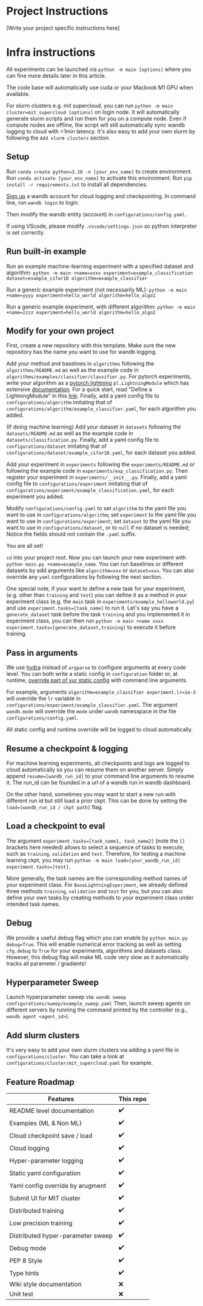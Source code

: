 # Project Instructions
[Write your project specific instructions here]


# Infra instructions

All experiments can be launched via `python -m main [options]` where you can fine more details later in this article.

The code base will automatically use cuda or your Macbook M1 GPU when available.

For slurm clusters e.g. mit supercloud, you can run `python -m main cluster=mit_supercloud [options]` on login node. 
It will automatically generate slurm scripts and run them for you on a compute node. Even if compute nodes are offline, 
the script will still automatically sync wandb logging to cloud with <1min latency. It's also easy to add your own slurm
by following the `Add slurm clusters` section.

## Setup

Run `conda create python=3.10 -n [your_env_name]` to create environment.
Run `conda activate [your_env_name]` to activate this environment.
Run `pip install -r requirements.txt` to install all dependencies.

[Sign up](https://wandb.ai/site) a wandb account for cloud logging and checkpointing. In command line, run `wandb login` to login.

Then modify the wandb entity (account) in `configurations/config.yaml`.

If using VScode, please modify `.vscode/settings.json` so python interpreter is set correctly.

## Run built-in example

Run an example machine-learning experiment with a specified dataset and algorithm:
`python -m main +name=xxxx experiment=example_classification dataset=example_cifar10 algorithm=example_classifier`

Run a generic example experiment (not necessarily ML):
`python -m main +name=yyyy experiment=hello_world algorithm=hello_algo1`

Run a generic example experiment, with different algorithm:
`python -m main +name=zzzz experiment=hello_world algorithm=hello_algo2`

## Modify for your own project

First, create a new repository with this template. Make sure the new repository has the name you want to use for wandb
logging.

Add your method and baselines in `algorithms` following the `algorithms/README.md` as well as the example code in
`algorithms/examples/classifier/classifier.py`. For pytorch experiments, write your algorithm as a [pytorch lightning](https://github.com/Lightning-AI/lightning)
`pl.LightningModule` which has extensive
[documentation](https://lightning.ai/docs/pytorch/stable/). For a quick start, read "Define a LightningModule" in this [link](https://lightning.ai/docs/pytorch/stable/starter/introduction.html). Finally, add a yaml config file to `configurations/algorithm` imitating that of `configurations/algorithm/example_classifier.yaml`, for each algorithm you added.

(If doing machine learning) Add your dataset in `datasets` following the `datasets/README.md` as well as the example code in
`datasets/classification.py`. Finally, add a yaml config file to `configurations/dataset` imitating that of
`configurations/dataset/example_cifar10.yaml`, for each dataset you added.

Add your experiment in `experiments` following the `experiments/README.md` or following the example code in
`experiments/exp_classification.py`. Then register your experiment in `experiments/__init__.py`.
Finally, add a yaml config file to `configurations/experiment` imitating that of
`configurations/experiment/example_classification.yaml`, for each experiment you added. 

Modify `configurations/config.yaml` to set `algorithm` to the yaml file you want to use in `configurations/algorithm`;
set `experiment` to the yaml file you want to use in `configurations/experiment`; set `dataset` to the yaml file you
want to use in `configurations/dataset`, or to `null` if no dataset is needed; Notice the fields should not contain the
`.yaml` suffix.

You are all set!

`cd` into your project root. Now you can launch your new experiment with `python main.py +name=example_name`. You can run baselines or
different datasets by add arguments like `algorithm=xxx` or `dataset=xxx`. You can also override any `yaml` configurations by following the next section.

One special note, if your want to define a new task for your experiment, (e.g. other than `training` and `test`) you can define it as a method in your experiment class (e.g. the `main` task in `experiments/example_helloworld.py`) and use `experiment.tasks=[task_name]` to run it. Let's say you have a `generate_dataset` task before the task `training` and you implemented it in experiment class, you can then run `python -m main +name xxxx experiment.tasks=[generate_dataset,training]` to execute it before training.

## Pass in arguments

We use [hydra](https://hydra.cc) instead of `argparse` to configure arguments at every code level. You can both write a static config in `configuration` folder or, at runtime,
[override part of yur static config](https://hydra.cc/docs/tutorials/basic/your_first_app/simple_cli/) with command line arguments. 

For example, arguments `algorithm=example_classifier experiment.lr=1e-3` will override the `lr` variable in `configurations/experiment/example_classifier.yaml`. The argument `wandb.mode` will override the `mode` under `wandb` namesspace in the file `configurations/config.yaml`.

All static config and runtime override will be logged to cloud automatically.


## Resume a checkpoint & logging
For machine learning experiments, all checkpoints and logs are logged to cloud automatically so you can resume them on another server. Simply append `resume=[wandb_run_id]` to your command line arguments to resume it. The run_id can be founded in a url of a wandb run in wandb dashboard.

On the other hand, sometimes you may want to start a new run with different run id but still load a prior ckpt. This can be done by setting the `load=[wandb_run_id / ckpt path]` flag.

## Load a checkpoint to eval
The argument `experiment.tasks=[task_name1, task_name2]` (note the `[]` brackets here needed) allows to select a sequence of tasks to execute, such as `training`, `validation` and `test`. Therefore, for testing a machine learning ckpt, you may run `python -m main load=[your_wandb_run_id] experiment.tasks=[test]`.

More generally, the task names are the corresponding method names of your experiment class. For `BaseLightningExperiment`, we already defined three methods `training`, `validation` and `test` for you, but you can also define your own tasks by creating methods to your experiment class under intended task names.

## Debug
We provide a useful debug flag which you can enable by `python main.py debug=True`. This will enable numerical error tracking as well as setting `cfg.debug` to `True` for your experiments, algorithms and datasets class. However, this debug flag will make ML code very slow as it automatically tracks all parameter / gradients!

## Hyperparameter Sweep

Launch hyperparameter sweep via: `wandb sweep configurations/sweep/example_sweep.yaml`
Then, launch sweep agents on different servers by running the command printed by the controller (e.g., `wandb agent <agent_id>`).


## Add slurm clusters
It's very easy to add your own slurm clusters via adding a yaml file in `configurations/cluster`. You can take a look 
at `configurations/cluster/mit_supercloud.yaml` for example. 


## Feature Roadmap

| **Features**                  | **This repo** |
| ---------------------------   | ----------------------|
| README level documentation    | :heavy_check_mark: |
| Examples  (ML & Non ML)       | :heavy_check_mark: |
| Cloud checkpoint save / load  | :heavy_check_mark: |
| Cloud logging                 | :heavy_check_mark: |
| Hyper-parameter logging       | :heavy_check_mark: |
| Static yaml configuration     | :heavy_check_mark: |
| Yaml config override by arugment  | :heavy_check_mark: |
| Submit UI for MIT cluster     | :heavy_check_mark: |
| Distributed training          | :heavy_check_mark: |
| Low precision training        | :heavy_check_mark: |
| Distributed hyper-parameter sweep | :heavy_check_mark: |
| Debug mode                    | :heavy_check_mark: |
| PEP 8 Style                   | :heavy_check_mark: |
| Type hints                    | :heavy_check_mark: |
| Wiki style documentation      | :x: |
| Unit test                     | :x: |
